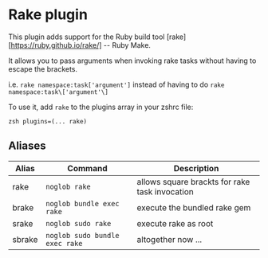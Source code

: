 # Rake plugin

This plugin adds support for the Ruby build tool
[rake][https://ruby.github.io/rake/] -- Ruby Make.

It allows you to pass arguments when invoking rake tasks without having to
escape the brackets.

i.e. `rake namespace:task['argument']` instead of having to do `rake
namespace:task\['argument'\]`

To use it, add `rake` to the plugins array in your zshrc file:

```zsh plugins=(... rake) ```

## Aliases

| Alias  | Command                         | Description                                    |
|--------|---------------------------------|------------------------------------------------|
| rake   | `noglob rake`                   | allows square brackts for rake task invocation |
| brake  | `noglob bundle exec rake`       | execute the bundled rake gem                   |
| srake  | `noglob sudo rake`              | execute rake as root                           |
| sbrake | `noglob sudo bundle exec rake`  | altogether now ...                              | 


